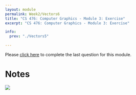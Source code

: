 ```yaml
---
layout: module
permalink: Week2/Vectors6
title: "CS 476: Computer Graphics - Module 3: Exercise"
excerpt: "CS 476: Computer Graphics - Module 3: Exercise"

info:
  prev: "./Vectors5"
  
---
```


Please <a href = "https://ursinus.instructure.com/courses/10834/quizzes/10451/take" target="_blank">click here</a> to complete the last question for this module.

<h1>Notes</h1>

<img src = "http://www.ctralie.com/Teaching/CS476_F2020/Lectures/VideoNotes/3_Vectors3.svg">